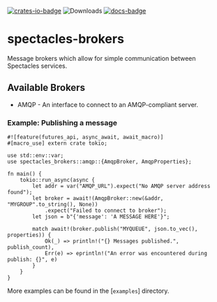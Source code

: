 [![crates-io-badge]][crates-io-link]
![Downloads](https://img.shields.io/crates/d/spectacles-brokers.svg?style=for-the-badge)
[![docs-badge]][docs-link]

# spectacles-brokers

Message brokers which allow for simple communication between Spectacles services.

## Available Brokers
- AMQP - An interface to connect to an AMQP-compliant server.

### Example: Publishing a message

```rust,norun
#![feature(futures_api, async_await, await_macro)]
#[macro_use] extern crate tokio;

use std::env::var;
use spectacles_brokers::amqp::{AmqpBroker, AmqpProperties};

fn main() {
    tokio::run_async(async {
        let addr = var("AMQP_URL").expect("No AMQP server address found");
        let broker = await!(AmqpBroker::new(&addr, "MYGROUP".to_string(), None))
            .expect("Failed to connect to broker");
        let json = b"{'message': 'A MESSAGE HERE'}";
        
        match await!(broker.publish("MYQUEUE", json.to_vec(), properties)) {
            Ok(_) => println!("{} Messages published.", publish_count),
            Err(e) => eprintln!("An error was encountered during publish: {}", e)
        }
    }
}
```

More examples can be found in the [`examples`] directory.

[crates-io-link]: https://crates.io/crates/spectacles-brokers
[crates-io-badge]: https://img.shields.io/crates/v/spectacles-brokers.svg?style=for-the-badge
[docs-link]: https://docs.rs/spectacles-brokers
[docs-badge]: https://img.shields.io/badge/Documentation-docs.rs-red.svg?style=for-the-badge
